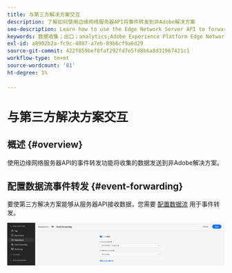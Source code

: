```yaml
---
title: 与第三方解决方案交互
description: 了解如何使用边缘网络服务器API将事件转发到非Adobe解决方案
seo-description: Learn how to use the Edge Network Server API to forward events to non-Adobe solutions
keywords: 数据收集；出口；analytics;Adobe Experience Platform Edge Network API；事件转发
exl-id: a8902b2a-fc9c-4087-a7eb-89b6cf9a6d29
source-git-commit: 422f859bef8faf292fd7e5fd8b6a8d31967421c1
workflow-type: tm+mt
source-wordcount: '81'
ht-degree: 1%

---
```


# 与第三方解决方案交互

## 概述 {#overview}

使用边缘网络服务器API的事件转发功能将收集的数据发送到非Adobe解决方案。

## 配置数据流事件转发 {#event-forwarding}

要使第三方解决方案能够从服务器API接收数据，您需要 [配置数据流](../edge/fundamentals/datastreams.md#event-forwarding-settings) 用于事件转发。

![Adobe Analytics数据流配置](assets/event-forwarding-datastream.png)
